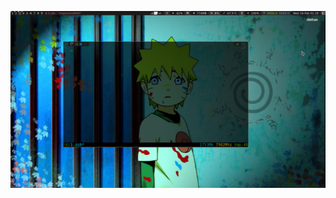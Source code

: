 
![alt text](https://github.com/aruncs31s/lite_tmux/blob/main/.img/Screenshot%20at%202022-02-16%2001-19-25.png)
